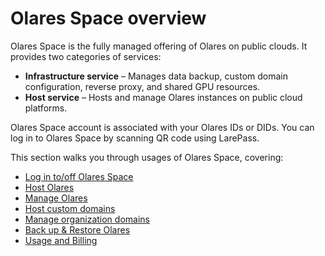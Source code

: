 # Olares Space overview

Olares Space is the fully managed offering of Olares on public clouds. It provides two categories of services:

- **Infrastructure service** – Manages data backup, custom domain configuration, reverse proxy, and shared GPU resources.
- **Host service** – Hosts and manage Olares instances on public cloud platforms.

Olares Space account is associated with your Olares IDs or DIDs. You can log in to Olares Space by scanning QR code using LarePass. 

This section walks you through usages of Olares Space, covering:

- [Log in to/off Olares Space](manage-accounts.md)
- [Host Olares](create-olares.md)
- [Manage Olares](manage-olares.md)
- [Host custom domains](host-domain.md)
- [Manage organization domains](manage-domain.md)
- [Back up & Restore Olares](backup-restore.md)
- [Usage and Billing](billing.md)


